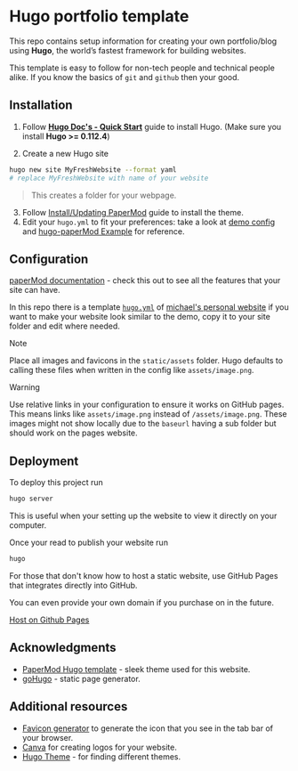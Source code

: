 # Hugo portfolio template

This repo contains setup information for creating your own portfolio/blog using **Hugo**, the world’s fastest framework for building websites.

This template is easy to follow for non-tech people and technical people alike. If you know the basics of `git` and `github` then your good.

## Installation

1. Follow **[Hugo Doc's - Quick Start](https://gohugo.io/getting-started/quick-start/)** guide to install Hugo. (Make sure you install **Hugo >= 0.112.4**)

2. Create a new Hugo site

```bash
hugo new site MyFreshWebsite --format yaml
# replace MyFreshWebsite with name of your website
```

> This creates a folder for your webpage.

3. Follow [Install/Updating PaperMod](https://github.com/adityatelange/hugo-PaperMod/wiki/Installation#installingupdating-papermod) guide to install the theme.
4. Edit your `hugo.yml` to fit your preferences: take a look at [demo config](./hugo.yml) and [hugo-paperMod Example](https://github.com/adityatelange/hugo-PaperMod/tree/exampleSite?tab=readme-ov-file) for reference.

## Configuration

[paperMod documentation](https://github.com/adityatelange/hugo-PaperMod/wiki) - check this out to see all the features that your site can have.

In this repo there is a template [`hugo.yml`](hugo.yml) of [michael's personal website](https://michaelforde.com) if you want to make your website look similar to the demo, copy it to your site folder and edit where needed.
> [!NOTE]  
> Place all images and favicons in the `static/assets` folder.
> Hugo defaults to calling these files when written in the config like `assets/image.png`.

> [!Warning]
> Use relative links in your configuration to ensure it works on GitHub pages.
> This means links like `assets/image.png` instead of `/assets/image.png`. These images might not show locally due to the `baseurl` having a sub folder but should work on the pages website.

## Deployment

To deploy this project run

```bash
hugo server
```

This is useful when your setting up the website to view it directly on your computer.

Once your read to publish your website run

```bash
hugo
```

For those that don't know how to host a static website, use GitHub Pages that integrates directly into GitHub.

You can even provide your own domain if you purchase on in the future.

[Host on Github Pages](https://gohugo.io/hosting-and-deployment/hosting-on-github/
)

## Acknowledgments

- [PaperMod Hugo template](https://github.com/adityatelange/hugo-PaperMod) - sleek theme used for this website.
- [goHugo](https://gohugo.io/) - static page generator.

## Additional resources

- [Favicon generator](https://favicon.io) to generate the icon that you see in the tab bar of your browser.
- [Canva](https://canva.com) for creating logos for your website.
- [Hugo Theme](https://themes.gohugo.io/) - for finding different themes.
